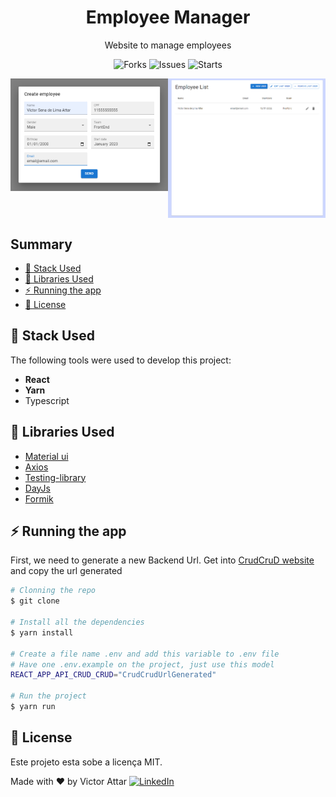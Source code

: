 
<!-- <h1 align="center">
  <img alt="TrackingDelivery" title="#TrackingDelivery" src="./Docs/GithubProfile.jpg" style="width:100%;"/>
</h1> -->
<h1 align="center">Employee Manager</h1>

<p align="center">Website to manage employees</p>

<p align="center">
  <img alt="Forks" src='https://img.shields.io/github/forks/vsla/nutcache-challenge-victorAttar'> 
  <img alt="Issues" src='https://img.shields.io/github/issues/vsla/nutcache-challenge-victorAttar'> 
  <img alt="Starts" src='https://img.shields.io/github/stars/vsla/nutcache-challenge-victorAttar'>
</p>

<div style='display: flex; '>
<img src="https://github.com/vsla/nutcache-challenge-victorAttar/blob/master/assets/employeeForm.png?raw=true" alt="drawing" width="50%" height='70%' />
<img src="https://github.com/vsla/nutcache-challenge-victorAttar/blob/master/assets/employeeList.png?raw=true" alt="drawing" width="50%" height='auto'/>
</div>


## Summary

- [🚀 Stack Used](#-stack-used)
- [🔖 Libraries Used](#-libraries-used)
- [⚡ Running the app](#-running-the-app)
- [📝 License](#-license)


<!-- Running on this [link]() -->

## 🚀 Stack Used

The following tools were used to develop this project:

- **React**
- **Yarn**
- Typescript

## 🔖 Libraries Used

- [Material ui](https://mui.com/)
- [Axios](https://github.com/axios/axios)
- [Testing-library](https://testing-library.com/)
- [DayJs](https://day.js.org/)
- [Formik](https://formik.org/)

## ⚡ Running the app

First, we need to generate a new Backend Url.
Get into [CrudCruD website](https://crudcrud.com/) and copy the url generated


```bash
# Clonning the repo
$ git clone

# Install all the dependencies
$ yarn install

# Create a file name .env and add this variable to .env file
# Have one .env.example on the project, just use this model
REACT_APP_API_CRUD_CRUD="CrudCrudUrlGenerated"

# Run the project
$ yarn run

```

## 📝 License

Este projeto esta sobe a licença MIT.

Made with ❤️ by Victor Attar <a href="https://www.linkedin.com/in/victor-attar" target="_blank"><img src="https://img.shields.io/badge/LinkedIn-%230077B5.svg?&style=flat-square&logo=linkedin&logoColor=white" alt="LinkedIn"></a>
